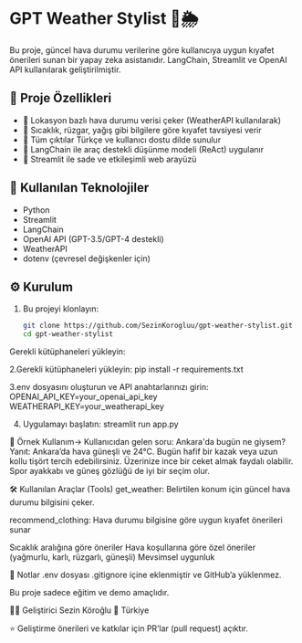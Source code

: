 # GPT Weather Stylist 👗🌦️

Bu proje, güncel hava durumu verilerine göre kullanıcıya uygun kıyafet önerileri sunan bir yapay zeka asistanıdır. LangChain, Streamlit ve OpenAI API kullanılarak geliştirilmiştir.

## 🧠 Proje Özellikleri

- 📍 Lokasyon bazlı hava durumu verisi çeker (WeatherAPI kullanılarak)
- 🧥 Sıcaklık, rüzgar, yağış gibi bilgilere göre kıyafet tavsiyesi verir
- 💬 Tüm çıktılar Türkçe ve kullanıcı dostu dilde sunulur
- 🔗 LangChain ile araç destekli düşünme modeli (ReAct) uygulanır
- 🎨 Streamlit ile sade ve etkileşimli web arayüzü

## 🔧 Kullanılan Teknolojiler

- Python
- Streamlit
- LangChain
- OpenAI API (GPT-3.5/GPT-4 destekli)
- WeatherAPI
- dotenv (çevresel değişkenler için)

## ⚙️ Kurulum

1. Bu projeyi klonlayın:
   ```bash
   git clone https://github.com/SezinKorogluu/gpt-weather-stylist.git
   cd gpt-weather-stylist
Gerekli kütüphaneleri yükleyin:

2.Gerekli kütüphaneleri yükleyin: 
pip install -r requirements.txt

3.env dosyasını oluşturun ve API anahtarlarınızı girin:
	OPENAI_API_KEY=your_openai_api_key
	WEATHERAPI_KEY=your_weatherapi_key

4. Uygulamayı başlatın:
	streamlit run app.py

🧪 Örnek Kullanım->
Kullanıcıdan gelen soru:
	Ankara'da bugün ne giysem?
Yanıt:
	Ankara’da hava güneşli ve 24°C. Bugün hafif bir kazak veya uzun kollu tişört tercih edebilirsiniz. Üzerinize ince bir ceket almak faydalı olabilir. Spor ayakkabı ve güneş gözlüğü de iyi bir seçim olur.

 🛠️ Kullanılan Araçlar (Tools)
get_weather: Belirtilen konum için güncel hava durumu bilgisini çeker.

recommend_clothing: Hava durumu bilgisine göre uygun kıyafet önerileri sunar

Sıcaklık aralığına göre öneriler
Hava koşullarına göre özel öneriler (yağmurlu, karlı, rüzgarlı, güneşli)
Mevsimsel uygunluk

📌 Notlar
.env dosyası .gitignore içine eklenmiştir ve GitHub’a yüklenmez.

Bu proje sadece eğitim ve demo amaçlıdır.

🧑‍💻 Geliştirici
Sezin Köroğlu
📍 Türkiye

⭐ Geliştirme önerileri ve katkılar için PR’lar (pull request) açıktır.
